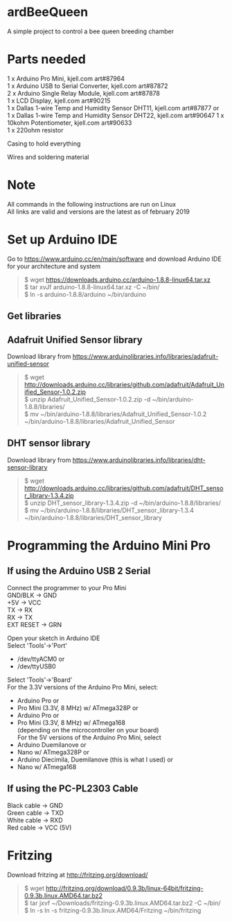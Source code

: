# ardBeeQueen
A simple project to control a bee queen breeding chamber

Parts needed
===============
1 x Arduino Pro Mini, kjell.com art#87964  
1 x Arduino USB to Serial Converter, kjell.com art#87872  
2 x Arduino Single Relay Module, kjell.com art#87878  
1 x LCD Display, kjell.com art#90215  
1 x Dallas 1-wire Temp and Humidity Sensor DHT11, kjell.com art#87877 or  
1 x Dallas 1-wire Temp and Humidity Sensor DHT22, kjell.com art#90647
1 x 10kohm Potentiometer, kjell.com art#90633  
1 x 220ohm resistor  

Casing to hold everything

Wires and soldering material  

Note
===============

All commands in the following instructions are run on Linux  
All links are valid and versions are the latest as of february 2019  


Set up Arduino IDE
===============

Go to https://www.arduino.cc/en/main/software and download Arduino IDE for your architecture and system  
>$ wget https://downloads.arduino.cc/arduino-1.8.8-linux64.tar.xz  
>$ tar xvJf arduino-1.8.8-linux64.tar.xz -C ~/bin/  
>$ ln -s arduino-1.8.8/arduino ~/bin/arduino  

Get libraries 
---------------

Adafruit Unified Sensor library  
---------------
Download library from https://www.arduinolibraries.info/libraries/adafruit-unified-sensor  
>$ wget http://downloads.arduino.cc/libraries/github.com/adafruit/Adafruit_Unified_Sensor-1.0.2.zip  
>$ unzip Adafruit_Unified_Sensor-1.0.2.zip -d ~/bin/arduino-1.8.8/libraries/  
>$ mv ~/bin/arduino-1.8.8/libraries/Adafruit_Unified_Sensor-1.0.2 ~/bin/arduino-1.8.8/libraries/Adafruit_Unified_Sensor  

DHT sensor library  
---------------
Download library from https://www.arduinolibraries.info/libraries/dht-sensor-library  
>$ wget http://downloads.arduino.cc/libraries/github.com/adafruit/DHT_sensor_library-1.3.4.zip  
>$ unzip DHT_sensor_library-1.3.4.zip -d ~/bin/arduino-1.8.8/libraries/  
>$ mv ~/bin/arduino-1.8.8/libraries/DHT_sensor_library-1.3.4 ~/bin/arduino-1.8.8/libraries/DHT_sensor_library  


Programming the Arduino Mini Pro
===============

If using the Arduino USB 2 Serial  
--------------------
Connect the programmer to your Pro Mini  
GND/BLK -> GND  
+5V -> VCC  
TX -> RX  
RX -> TX  
EXT RESET -> GRN

Open your sketch in Arduino IDE  
Select 'Tools'->'Port'  
* /dev/ttyACM0 or  
* /dev/ttyUSB0  

Select 'Tools'->'Board'  
For the 3.3V versions of the Arduino Pro Mini, select:  
* Arduino Pro or  
* Pro Mini (3.3V, 8 MHz) w/ ATmega328P or  
* Arduino Pro or  
* Pro Mini (3.3V, 8 MHz) w/ ATmega168  
(depending on the microcontroller on your board)  
For the 5V versions of the Arduino Pro Mini, select  
* Arduino Duemilanove or  
* Nano w/ ATmega328P or  
* Arduino Diecimila, Duemilanove (this is what I used) or  
* Nano w/ ATmega168

If using the PC-PL2303 Cable  
---------------
Black cable -> GND  
Green cable -> TXD  
White cable -> RXD  
Red cable -> VCC (5V)  


Fritzing  
===============
Download fritzing at http://fritzing.org/download/  

>$ wget http://fritzing.org/download/0.9.3b/linux-64bit/fritzing-0.9.3b.linux.AMD64.tar.bz2  
>$ tar jxvf ~/Downloads/fritzing-0.9.3b.linux.AMD64.tar.bz2 -C ~/bin/  
>$ ln -s ln -s fritzing-0.9.3b.linux.AMD64/Fritzing ~/bin/fritzing  










